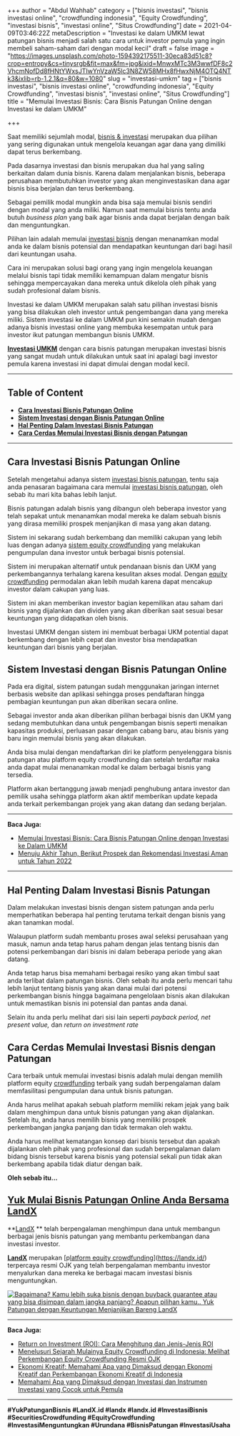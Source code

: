 +++
author = "Abdul Wahhab"
category = ["bisnis investasi", "bisnis investasi online", "crowdfunding indonesia", "Equity Crowdfunding", "investasi bisnis", "investasi online", "Situs Crowdfunding"]
date = 2021-04-09T03:46:22Z
metaDescription = "Investasi ke dalam UMKM lewat patungan bisnis menjadi salah satu cara untuk investor pemula yang ingin membeli saham-saham dari dengan modal kecil"
draft = false
image = "https://images.unsplash.com/photo-1594392175511-30eca83d51c8?crop=entropy&cs=tinysrgb&fit=max&fm=jpg&ixid=MnwxMTc3M3wwfDF8c2VhcmNofDd8fHNtYWxsJTIwYnVzaW5lc3N8ZW58MHx8fHwxNjM4OTQ4NTk3&ixlib=rb-1.2.1&q=80&w=1080"
slug = "investasi-umkm"
tag = ["bisnis investasi", "bisnis investasi online", "crowdfunding indonesia", "Equity Crowdfunding", "investasi bisnis", "investasi online", "Situs Crowdfunding"]
title = "Memulai Investasi Bisnis: Cara Bisnis Patungan Online dengan Investasi ke dalam UMKM"

+++


Saat memiliki sejumlah modal, [bisnis & investasi](https://landx.id/) merupakan dua pilihan yang sering digunakan untuk mengelola keuangan agar dana yang dimiliki dapat terus berkembang.

Pada dasarnya investasi dan bisnis merupakan dua hal yang saling berkaitan dalam dunia bisnis. Karena dalam menjalankan bisnis, beberapa perusahaan membutuhkan investor yang akan menginvestasikan dana agar bisnis bisa berjalan dan terus berkembang.

Sebagai pemilik modal mungkin anda bisa saja memulai bisnis sendiri dengan modal yang anda miliki. Namun saat memulai bisnis tentu anda butuh _business plan_ yang baik agar bisnis anda dapat berjalan dengan baik dan menguntungkan.

Pilihan lain adalah memulai [investasi bisnis](https://landx.id/) dengan menanamkan modal anda ke dalam bisnis potensial dan mendapatkan keuntungan dari bagi hasil dari keuntungan usaha.

Cara ini merupakan solusi bagi orang yang ingin mengelola keuangan melalui bisnis tapi tidak memiliki kemampuan dalam mengatur bisnis sehingga mempercayakan dana mereka untuk dikelola oleh pihak yang sudah profesional dalam bisnis.

Investasi ke dalam  UMKM merupakan salah satu pilihan investasi bisnis yang bisa dilakukan oleh investor untuk pengembangan dana yang mereka miliki. Sistem investasi ke dalam UMKM pun kini semakin mudah dengan adanya bisnis investasi online yang membuka kesempatan untuk para investor ikut patungan membangun bisnis UMKM.

**[Investasi UMKM](https://landx.id/)** dengan cara bisnis patungan merupakan investasi bisnis yang sangat mudah untuk dilakukan untuk saat ini apalagi bagi investor pemula karena investasi ini dapat dimulai dengan modal kecil.

---

## Table of Content

* **[Cara Investasi Bisnis Patungan Online](#cara-investasi-bisnis-patungan-online)**
* **[Sistem Investasi dengan Bisnis Patungan Online](#sistem-investasi-dengan-bisnis-patungan-online)**
* **[Hal Penting Dalam Investasi Bisnis Patungan](#hal-penting-dalam-investasi-bisnis-patungan)**
* **[Cara Cerdas Memulai Investasi Bisnis dengan Patungan](#cara-cerdas-memulai-investasi-bisnis-dengan-patungan)**

---

## Cara Investasi Bisnis Patungan Online

Setelah mengetahui adanya sistem [investasi bisnis patungan](https://landx.id/), tentu saja anda penasaran bagaimana cara memulai [investasi bisnis patungan](https://landx.id/), oleh sebab itu mari kita bahas lebih lanjut.

Bisnis patungan adalah bisnis yang dibangun oleh beberapa investor yang telah sepakat untuk menanamkan modal mereka ke dalam sebuah bisnis yang dirasa memiliki prospek menjanjikan di masa yang akan datang.

Sistem ini sekarang sudah berkembang dan memiliki cakupan yang lebih luas dengan adanya [sistem equity crowdfunding](https://landx.id/) yang melakukan pengumpulan dana investor untuk berbagai bisnis potensial.

Sistem ini merupakan alternatif untuk pendanaan bisnis dan UKM yang perkembangannya terhalang karena kesulitan akses modal. Dengan [equity crowdfunding](https://landx.id/) permodalan akan lebih mudah karena dapat mencakup investor dalam cakupan yang luas.

Sistem ini akan memberikan investor bagian kepemilikan atau saham dari bisnis yang dijalankan dan dividen yang akan diberikan saat sesuai besar keuntungan yang didapatkan oleh bisnis.

Investasi UMKM dengan sistem ini membuat berbagai UKM potential dapat berkembang dengan lebih cepat dan investor bisa mendapatkan keuntungan dari bisnis yang berjalan.

## Sistem Investasi dengan Bisnis Patungan Online

Pada era digital, sistem patungan sudah menggunakan jaringan internet berbasis website dan aplikasi sehingga proses pendaftaran hingga pembagian keuntungan pun akan diberikan secara online.

Sebagai investor anda akan diberikan pilihan berbagai bisnis dan UKM yang sedang membutuhkan dana untuk pengembangan bisnis seperti menaikan kapasitas produksi, perluasan pasar dengan cabang baru, atau bisnis yang baru ingin memulai bisnis yang akan dilakukan.

Anda bisa mulai dengan mendaftarkan diri ke platform penyelenggara bisnis patungan atau platform equity crowdfunding dan setelah terdaftar maka anda dapat mulai menanamkan modal ke dalam berbagai bisnis yang tersedia.

Platform akan bertanggung jawab menjadi penghubung antara investor dan pemilik usaha sehingga platform akan aktif memberikan update kepada anda terkait perkembangan projek yang akan datang dan sedang berjalan.

---

**Baca Juga:**

* [Memulai Investasi Bisnis: Cara Bisnis Patungan Online dengan Investasi ke Dalam UMKM](https://landx.id/blog/investasi-umkm/)
* [Menuju Akhir Tahun, Berikut Prospek dan Rekomendasi Investasi Aman untuk Tahun 2022](https://landx.id/blog/rekomendasi-investasi-di-tahun-2022/)

---

## Hal Penting Dalam Investasi Bisnis Patungan

Dalam melakukan investasi bisnis dengan sistem patungan anda perlu memperhatikan beberapa hal penting terutama terkait dengan bisnis yang akan tanamkan modal.

Walaupun platform sudah membantu proses awal seleksi perusahaan yang masuk, namun anda tetap harus paham dengan jelas tentang bisnis dan potensi perkembangan dari bisnis ini dalam beberapa periode yang akan datang.

Anda tetap harus bisa memahami berbagai resiko yang akan timbul saat anda terlibat dalam patungan bisnis. Oleh sebab itu anda perlu mencari tahu lebih lanjut tentang bisnis yang akan danai mulai dari potensi perkembangan bisnis hingga bagaimana pengelolaan bisnis akan dilakukan untuk memastikan bisnis ini potensial dan pantas anda danai.

Selain itu anda perlu melihat dari sisi lain seperti _payback period, net present value,_ dan _return on investment rate_

## Cara Cerdas Memulai Investasi Bisnis dengan Patungan

Cara terbaik untuk memulai investasi bisnis adalah mulai dengan memilih platform equity [crowdfunding](https://landx.id/https://landx.id/project/) terbaik yang sudah berpengalaman dalam memfasilitasi pengumpulan dana untuk bisnis patungan.

Anda harus melihat apakah sebuah platform memiliki rekam jejak yang baik dalam menghimpun dana untuk bisnis patungan yang akan dijalankan. Setelah itu, anda harus memilih bisnis yang memiliki prospek perkembangan jangka panjang dan tidak termakan oleh waktu.

Anda harus melihat kematangan konsep dari bisnis tersebut dan apakah dijalankan oleh pihak yang profesional dan sudah berpengalaman dalam bidang bisnis tersebut karena bisnis yang potensial sekali pun tidak akan berkembang apabila tidak diatur dengan baik.

**Oleh sebab itu…**

## [Yuk Mulai Bisnis Patungan Online Anda Bersama LandX](https://landx.id/project/)

**[LandX](https://landx.id/) ** telah berpengalaman menghimpun dana untuk membangun berbagai jenis bisnis patungan yang membantu perkembangan dana investasi investor.

[**LandX**](https://landx.id/) merupakan [p[latform equity crowdfunding](https://landx.id/)](https://landx.id/) terpercaya resmi OJK yang telah berpengalaman membantu investor menyalurkan dana mereka ke berbagai macam investasi bisnis menguntungkan.

[![Bagaimana? Kamu lebih suka bisnis dengan buyback guarantee atau yang bisa disimpan dalam jangka panjang? Apapun pilihan kamu.. Yuk Patungan  dengan Keuntungan Menjanjikan Bareng LandX](https://accountgram-production.sfo2.cdn.digitaloceanspaces.com/landx_ghost/2021/10/Equity-Crowdfunding-di-Indonesia-1--3.png)](https://landx.id/project/#/ximi)

---

**Baca Juga:**

* [Return on Investment (ROI): Cara Menghitung dan Jenis-Jenis ROI](https://landx.id/blog/return-on-investment-roi-adalah/)
* [Menelusuri Sejarah Mulainya Equity Crowdfunding di Indonesia: Melihat Perkembangan Equity Crowdfunding Resmi OJK](https://landx.id/blog/equity-crowdfunding-indonesia/)
* [Ekonomi Kreatif: Memahami Apa yang Dimaksud dengan Ekonomi Kreatif dan Perkembangan Ekonomi Kreatif di Indonesia](https://landx.id/blog/pentingnya-perkembangan-ekonomi-kreatif-di-indonesia/)
* [Memahami Apa yang Dimaksud dengan Investasi dan Instrumen Investasi yang Cocok untuk Pemula](https://landx.id/blog/apa-yang-dimaskud-dengan-investasi-untuk-investasi/) 

---

**#YukPatunganBisnis     #LandX.id    #landx         #landx.id    #InvestasiBisnis   #SecuritiesCrowdfunding   #EquityCrowdfunding     #InvestasiMenguntungkan     #Urundana    #BisnisPatungan     #InvestasiUsaha**



